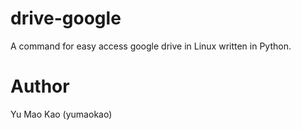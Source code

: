 drive-google
============

A command for easy access google drive in Linux written in Python.

Author
============
Yu Mao Kao (yumaokao)
